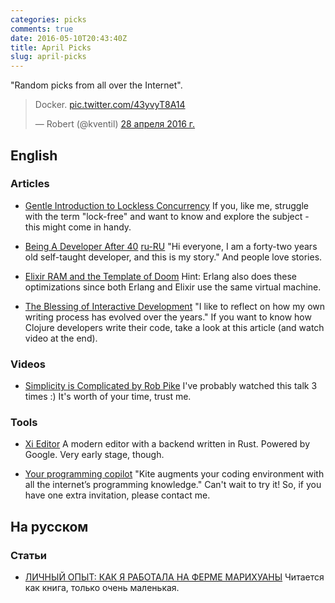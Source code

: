 ```yaml
---
categories: picks
comments: true
date: 2016-05-10T20:43:40Z
title: April Picks
slug: april-picks
---
```


"Random picks from all over the Internet".

<!--more-->

<blockquote class="twitter-tweet" data-lang="ru"><p lang="en" dir="ltr">Docker. <a href="https://t.co/43yvyT8A14">pic.twitter.com/43yvyT8A14</a></p>&mdash; Robert (@kventil) <a href="https://twitter.com/kventil/status/725645207799209984">28 апреля 2016 г.</a></blockquote>
<script async src="//platform.twitter.com/widgets.js" charset="utf-8"></script>

## English

### Articles

* [Gentle Introduction to Lockless Concurrency](http://coffeenco.de/articles/lockless_concurrency.html)
  If you, like me, struggle with the term "lock-free" and want to know and explore the subject - this might come in handy.

* [Being A Developer After 40](https://medium.freecodecamp.com/being-a-developer-after-40-3c5dd112210c#.8myi69h2i)
  [ru-RU](https://habrahabr.ru/post/282674/)
  "Hi everyone, I am a forty-two years old self-taught developer, and this is my story." And people love stories.

* [Elixir RAM and the Template of Doom](http://www.evanmiller.org/elixir-ram-and-the-template-of-doom.html)
  Hint: Erlang also does these optimizations since both Erlang and Elixir use the same virtual machine.

* [The Blessing of Interactive Development](http://tonsky.me/blog/interactive-development/)
  "I like to reflect on how my own writing process has evolved over the years." If you want to know how Clojure developers write their code, take a look at this article (and watch video at the end).

### Videos

* [Simplicity is Complicated by Rob Pike](https://www.youtube.com/watch?v=rFejpH_tAHM)
  I've probably watched this talk 3 times :) It's worth of your time, trust me.

### Tools

* [Xi Editor](https://github.com/google/xi-editor)
  A modern editor with a backend written in Rust. Powered by Google. Very early stage, though.

* [Your programming copilot](https://kite.com/)
  "Kite augments your coding environment with all the internet’s programming knowledge." Can't wait to try it! So, if you have one extra invitation, please contact me.

## На русском

### Статьи

* [ЛИЧНЫЙ ОПЫТ: КАК Я РАБОТАЛА НА ФЕРМЕ МАРИХУАНЫ](http://www.furfur.me/furfur/heros/heroes-furfur/217349-kak-ya-rabotala-na-ferme-kannabisa)
  Читается как книга, только очень маленькая.
